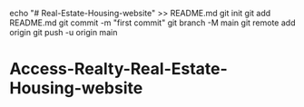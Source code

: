 echo "# Real-Estate-Housing-website" >> README.md
git init
git add README.md
git commit -m "first commit"
git branch -M main
git remote add origin
git push -u origin main
# Access-Realty-Real-Estate-Housing-website
